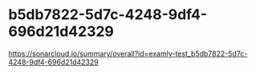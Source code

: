 # b5db7822-5d7c-4248-9df4-696d21d42329
https://sonarcloud.io/summary/overall?id=examly-test_b5db7822-5d7c-4248-9df4-696d21d42329
